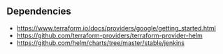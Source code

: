 
## Dependencies
- https://www.terraform.io/docs/providers/google/getting_started.html
- https://github.com/terraform-providers/terraform-provider-helm
- https://github.com/helm/charts/tree/master/stable/jenkins